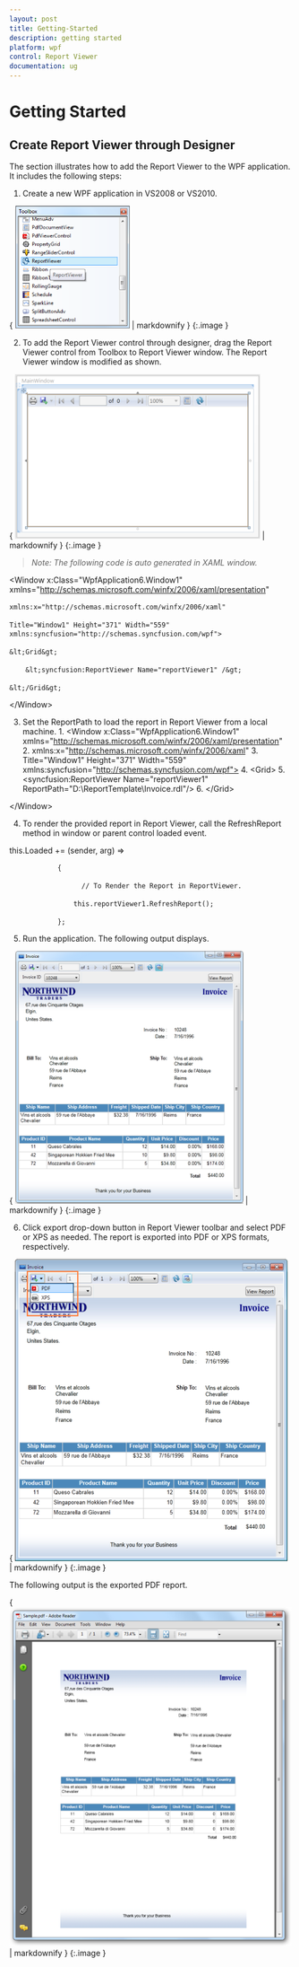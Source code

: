 ```yaml
---
layout: post
title: Getting-Started
description: getting started
platform: wpf
control: Report Viewer
documentation: ug
---
```


# Getting Started

## Create Report Viewer through Designer

The section illustrates how to add the Report Viewer to the WPF application. It includes the following steps:

1. Create a new WPF application in VS2008 or VS2010.



{ ![](Getting-Started_images/Getting-Started_img1.png) | markdownify }
{:.image }




2. To add the Report Viewer control through designer, drag the Report Viewer control from Toolbox to Report Viewer window. The Report Viewer window is modified as shown.



{ ![Description: 3.png](Getting-Started_images/Getting-Started_img2.png) | markdownify }
{:.image }


> _Note: The following code is auto generated in XAML window._

> 

<Window x:Class="WpfApplication6.Window1"    xmlns="http://schemas.microsoft.com/winfx/2006/xaml/presentation"

    xmlns:x="http://schemas.microsoft.com/winfx/2006/xaml"

    Title="Window1" Height="371" Width="559" xmlns:syncfusion="http://schemas.syncfusion.com/wpf">

    &lt;Grid&gt;

        &lt;syncfusion:ReportViewer Name="reportViewer1" /&gt;

    &lt;/Grid&gt;

&lt;/Window&gt; 



3. Set the ReportPath to load the report in Report Viewer from a local machine.
                        1. <Window x:Class="WpfApplication6.Window1"    xmlns="http://schemas.microsoft.com/winfx/2006/xaml/presentation"
                        2.     xmlns:x="http://schemas.microsoft.com/winfx/2006/xaml"
                        3.     Title="Window1" Height="371" Width="559" xmlns:syncfusion="http://schemas.syncfusion.com/wpf">
                        4.     &lt;Grid&gt;
                        5.         &lt;syncfusion:ReportViewer Name="reportViewer1" ReportPath="D:\ReportTemplate\Invoice.rdl"/&gt;
                        6.     &lt;/Grid&gt;

&lt;/Window&gt; 



4. To render the provided report in Report Viewer, call the RefreshReport method in window or parent control loaded event.

this.Loaded += (sender, arg) =>

                {

                      // To Render the Report in ReportViewer.

                    this.reportViewer1.RefreshReport();

                };



5. Run the application. The following output displays.

{ ![Description: C:/Users/lingarajs/AppData/Local/Syncfusion/EssentialStudio/9.4.0.62/Reports/WPF/ReportViewer.WPF/Samples/Product Showcase/Invoice/Images/InvoiceDemo.png](Getting-Started_images/Getting-Started_img3.png) | markdownify }
{:.image }


6. Click export drop-down button in Report Viewer toolbar and select PDF or XPS as needed. The report is exported into PDF or XPS formats, respectively.



{ ![Description: sa.png](Getting-Started_images/Getting-Started_img4.png) | markdownify }
{:.image }


The following output is the exported PDF report.

> 

{ ![Description: C:/Users/lingarajs/AppData/Local/Syncfusion/EssentialStudio/9.4.0.62/Reports/WPF/ReportWriter.WPF/Samples/Product Showcase/Invoice/Images/Invoice.png](Getting-Started_images/Getting-Started_img5.png) | markdownify }
{:.image }


